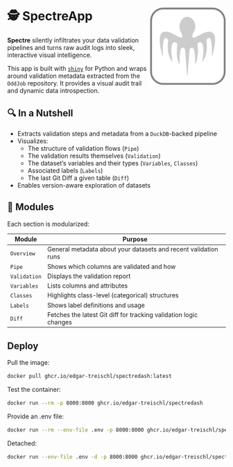 # 🕵️ SpectreApp <img src="src/spectredash/www/logo.png" align="right" width="175"/>

**Spectre** silently infiltrates your data validation pipelines and turns raw audit logs into sleek, interactive visual intelligence.

This app is built with [`shiny`](https://shiny.posit.co/py/) for Python and wraps around validation metadata extracted from the `OddJob` repository. It provides a visual audit trail and dynamic data introspection.

## 🔍 In a Nutshell

-   Extracts validation steps and metadata from a `DuckDB`-backed pipeline
-   Visualizes:
    -   The structure of validation flows (`Pipe`)
    -   The validation results themselves (`Validation`)
    -   The dataset’s variables and their types (`Variables`, `Classes`)
    -   Associated labels (`Labels`)
    -   The last Git Diff a given table (`Diff`)
-   Enables version-aware exploration of datasets

## 🧩 Modules

Each section is modularized:

| Module | Purpose |
|----------------|--------------------------------------------------------|
| `Overview` | General metadata about your datasets and recent validation runs |
| `Pipe` | Shows which columns are validated and how |
| `Validation` | Displays the validation report |
| `Variables` | Lists columns and attributes |
| `Classes` | Highlights class-level (categorical) structures |
| `Labels` | Shows label definitions and usage |
| `Diff` | Fetches the latest Git diff for tracking validation logic changes |

## Deploy

Pull the image:

``` bash
docker pull ghcr.io/edgar-treischl/spectredash:latest
```

Test the container:

``` bash
docker run --rm -p 8000:8000 ghcr.io/edgar-treischl/spectredash
```

Provide an .env file:

```bash
docker run --rm --env-file .env -p 8000:8000 ghcr.io/edgar-treischl/spectredash
```

Detached:

```bash
docker run --env-file .env -d -p 8000:8000 ghcr.io/edgar-treischl/spectredash
```